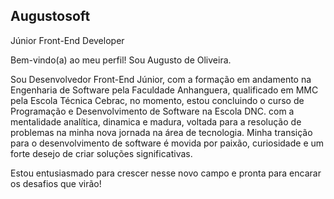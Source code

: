 ## Augustosoft
Júnior Front-End Developer

Bem-vindo(a) ao meu perfil! Sou Augusto de Oliveira.

Sou Desenvolvedor Front-End Júnior, com a formação em andamento na Engenharia de Software pela Faculdade Anhanguera, qualificado em MMC pela Escola Técnica Cebrac, no momento, estou concluindo o curso de Programação e Desenvolvimento de Software na Escola DNC. com a mentalidade analítica, dinamica e madura, voltada para a resolução de problemas na minha nova jornada na área de tecnologia. Minha transição para o desenvolvimento de software é movida por paixão, curiosidade e um forte desejo de criar soluções significativas.

Estou entusiasmado para crescer nesse novo campo e pronta para encarar os desafios que virão!

